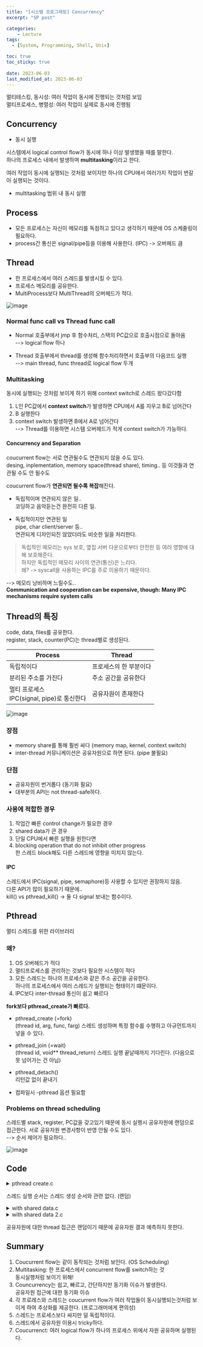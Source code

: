 ```yaml
---
title: "[시스템 프로그래밍] Concurrency"
excerpt: "SP post"

categories:
    - Lecture
tags:
  - [System, Programming, Shell, Unix]

toc: true
toc_sticky: true
 
date: 2023-06-03
last_modified_at: 2023-06-03
---
```


멀티테스킹, 동시성: 여러 작업이 동시에 진행되는 것처럼 보임  
멀티프로세스, 병렬성: 여러 작업이 실제로 동시에 진행됨  

## Concurrency
- 동시 실행

시스템에서 logical control flow가 동시에 하나 이상 발생했을 때를 말한다.  
하나의 프로세스 내에서 발생하며 **multitasking**이라고 한다.  

여러 작업이 동시에 실행되는 것처럼 보이지만 하나의 CPU에서 여러가지 작업이 번갈아 실행되는 것이다.

- multitasking
범위 내 동시 실행

## Process
- 모든 프로세스는 자신이 메모리를 독점하고 있다고 생각하기 때문에 OS 스케줄링이 필요하다.  
- process간 통신은 signal/pipe등을 이용해 사용한다. (IPC) -> 오버헤드 큼

## Thread
- 한 프로세스에서 여러 스레드를 발생시킬 수 있다.  
- 프로세스 메모리를 공유한다.   
- MultiProcess보다 MultiThread의 오버헤드가 적다.

![image](https://github.com/ssoxong/ssoxong.github.io/assets/112956015/bf5bb207-7692-4457-9534-6d78e718d142)

### Normal func call vs Thread func call
- Normal
호출부에서 jmp 후 함수처리, 스택의 PC값으로 호출시점으로 돌아옴  
--> logical flow 하나

- Thread
호출부에서 thread를 생성해 함수처리하면서 호출부의 다음코드 실행  
--> main thread, func thread로 logical flow 두개


### Multitasking

동시에 실행되는 것처럼 보이게 하기 위해 context switch로 스레드 왔다갔다함  

1. L인 PC값에서 **context switch**가 발생하면 CPU에서 A를 지우고 B로 넘어간다
2. B 실행한다
3. context switch 발생하면 B에서 A로 넘어간다  
--> Thread를 이용하면 시스템 오버헤드가 적게 context switch가 가능하다. 

#### Concurrency and Separation
coucurrent flow는 서로 연관될수도 연관되지 않을 수도 있다.  
desing, inplementation, memory space(thread share), timing.. 등 이것들과 연관될 수도 안 될수도  

coucurrent flow가 **연관되면 될수록 복잡**해진다.

- 독립적이며 연관되지 않은 일..  
코딩하고 음악듣는건 완전히 다른 일.
 
- 독립적이지만 연관된 일  
pipe, char client/server 등..  
연관되게 디자인되진 않았더라도 비슷한 일을 처리한다. 

> 독립적인 메모리는 sys 보호, 옆집 서버 다운으로부터 안전한 등 여러 영향에 대해 보호해준다.  
하지만 독립적인 메모리 사이의 연관(통신)은 느리다.  
왜? -> syscall을 사용하는 IPC를 주로 이용하기 때문이다.


--> 메모리 낭비하며 느릴수도..  
**Communication and cooperation can be expensive, though: Many IPC mechanisms require system calls**

## Thread의 특징
code, data, files를 공유한다.   
register, stack, counter(PC)는 thread별로 생성된다. 

|Process|Thread|
|---|---|
|독립적이다|프로세스의 한 부분이다|
|분리된 주소를 가진다|주소 공간을 공유한다|
|멀티 프로세스 <br>IPC(signal, pipe)로 통신한다|공유자원이 존재한다|

![image](https://github.com/ssoxong/ssoxong.github.io/assets/112956015/8e545c15-8b66-491a-b724-c17b05c91e45)

### 장점
- memory share를 통해 훨씬 싸다 (memory map, kernel, context switch)
- inter-thread 커뮤니케이션은 공유자원으로 하면 된다. (pipe 불필요)

### 단점
- 공유자원이 번거롭다 (동기화 필요)
- 대부분의 API는 not thread-safe하다.

### 사용에 적합한 경우
1. 작업간 빠른 control change가 필요한 경우
2. shared data가 큰 경우
3. 단일 CPU에서 빠른 실행을 원한다면
4. blocking operation that do not inhibit other progress  
    한 스레드 block해도 다른 스레드에 영향을 미치지 않는다.

#### IPC
스레드에서 IPC(signal, pipe, semaphore)등 사용할 수 있지만 권장하지 않음.  
다른 API가 많이 필요하기 때문에..  
kill() vs pthread_kill() -> 둘 다 signal 보내는 함수이다.

## Pthread
멀티 스레드를 위한 라이브러리
### 왜?
1. OS 오버헤드가 적다
2. 멀티프로세스를 관리하는 것보다 필요한 시스템이 적다
3. 모든 스레드는 하나의 프로세스와 같은 주소 공간을 공유한다.  
  하나의 프로세스에서 여러 스레드가 실행되는 형태이기 떄문이다. 
4. IPC보다 inter-thread 통신이 쉽고 빠르다

**fork보다 pthread_create가 빠르다.**

- pthread_create (=fork)  
(thread id, arg, func, farg)
스레드 생성하며 특정 함수를 수행하고 아규먼트까지 넣을 수 있다.

- pthread_join (=wait)  
(thread id, void** thread_return)
스레드 실행 끝날때까지 기다린다. (다음으로 못 넘어가는 건 아님)

- pthread_detach()  
리턴값 없이 끝내기

- 컴파일시 -pthread 옵션 필요함

### Problems on thread scheduling
스레드별 stack, register, PC값을 갖고있기 때문에 동시 실행시 공유자원에 랜덤으로 접근한다. 서로 공유자원 변경사항이 반영 안될 수도 있다.    
--> 순서 제어가 필요하다..

![image](https://github.com/ssoxong/ssoxong.github.io/assets/112956015/570bc26e-c56c-40e6-bcaa-debced7ca902)

## Code
<details>
<summary>pthread create.c</summary>
<div markdown="1">

![image](https://github.com/ssoxong/ssoxong.github.io/assets/112956015/97fb4300-6c74-44a6-a88d-7b41c680c5cb)
</div>
</details>

스레드 실행 순서는 스레드 생성 순서와 관련 없다. (랜덤)

<details>
<summary>with shared data.c</summary>
<div markdown="1">

![image](https://github.com/ssoxong/ssoxong.github.io/assets/112956015/2dc76f47-c70c-437c-91c7-3ea6f046bc7e)


</div>
</details>

<details>
<summary>with shared data 2.c</summary>
<div markdown="1">

<div class="colorscripter-code" style="color:#f0f0f0;font-family:Consolas, 'Liberation Mono', Menlo, Courier, monospace !important; position:relative !important;overflow:auto"><table class="colorscripter-code-table" style="margin:0;padding:0;border:none;background-color:#272727;border-radius:4px;" cellspacing="0" cellpadding="0"><tr><td style="padding:6px;border-right:2px solid #4f4f4f"><div style="margin:0;padding:0;word-break:normal;text-align:right;color:#aaa;font-family:Consolas, 'Liberation Mono', Menlo, Courier, monospace !important;line-height:130%"><div style="line-height:130%">1</div><div style="line-height:130%">2</div><div style="line-height:130%">3</div><div style="line-height:130%">4</div><div style="line-height:130%">5</div><div style="line-height:130%">6</div><div style="line-height:130%">7</div><div style="line-height:130%">8</div><div style="line-height:130%">9</div><div style="line-height:130%">10</div><div style="line-height:130%">11</div><div style="line-height:130%">12</div><div style="line-height:130%">13</div><div style="line-height:130%">14</div><div style="line-height:130%">15</div><div style="line-height:130%">16</div><div style="line-height:130%">17</div><div style="line-height:130%">18</div><div style="line-height:130%">19</div><div style="line-height:130%">20</div><div style="line-height:130%">21</div><div style="line-height:130%">22</div><div style="line-height:130%">23</div><div style="line-height:130%">24</div><div style="line-height:130%">25</div><div style="line-height:130%">26</div><div style="line-height:130%">27</div><div style="line-height:130%">28</div><div style="line-height:130%">29</div><div style="line-height:130%">30</div></div></td><td style="padding:6px 0;text-align:left"><div style="margin:0;padding:0;color:#f0f0f0;font-family:Consolas, 'Liberation Mono', Menlo, Courier, monospace !important;line-height:130%"><div style="padding:0 6px; white-space:pre; line-height:130%"><span style="color:#0086b3">#include</span>&nbsp;<span style="color:#aaffaa"></span><span style="color:#ff3399">&lt;</span>stdio.h<span style="color:#aaffaa"></span><span style="color:#ff3399">&gt;</span></div><div style="padding:0 6px; white-space:pre; line-height:130%"><span style="color:#0086b3">#include</span>&nbsp;<span style="color:#aaffaa"></span><span style="color:#ff3399">&lt;</span>assert.h<span style="color:#aaffaa"></span><span style="color:#ff3399">&gt;</span></div><div style="padding:0 6px; white-space:pre; line-height:130%"><span style="color:#0086b3">#include</span>&nbsp;<span style="color:#aaffaa"></span><span style="color:#ff3399">&lt;</span>pthread.h<span style="color:#aaffaa"></span><span style="color:#ff3399">&gt;</span></div><div style="padding:0 6px; white-space:pre; line-height:130%">&nbsp;</div><div style="padding:0 6px; white-space:pre; line-height:130%"><span style="color:#ff3399">static</span>&nbsp;<span style="color:#ff3399">volatile</span>&nbsp;<span style="color:#4be6fa">int</span>&nbsp;counter&nbsp;<span style="color:#aaffaa"></span><span style="color:#ff3399">=</span>&nbsp;<span style="color:#c10aff">0</span>;</div><div style="padding:0 6px; white-space:pre; line-height:130%">&nbsp;</div><div style="padding:0 6px; white-space:pre; line-height:130%"><span style="color:#ff3399">void</span>&nbsp;<span style="color:#aaffaa"></span><span style="color:#ff3399">*</span>mythread(<span style="color:#ff3399">void</span>&nbsp;<span style="color:#aaffaa"></span><span style="color:#ff3399">*</span>arg)&nbsp;{</div><div style="padding:0 6px; white-space:pre; line-height:130%">&nbsp;&nbsp;&nbsp;&nbsp;<span style="color:#4be6fa">printf</span>(<span style="color:#ffd500">"%s:&nbsp;begin&nbsp;with&nbsp;counter&nbsp;%d\n"</span>,&nbsp;(<span style="color:#4be6fa">char</span>&nbsp;<span style="color:#aaffaa"></span><span style="color:#ff3399">*</span>)&nbsp;arg,&nbsp;counter);</div><div style="padding:0 6px; white-space:pre; line-height:130%">&nbsp;&nbsp;&nbsp;&nbsp;<span style="color:#4be6fa">int</span>&nbsp;i;</div><div style="padding:0 6px; white-space:pre; line-height:130%">&nbsp;&nbsp;&nbsp;&nbsp;<span style="color:#ff3399">for</span>&nbsp;(i&nbsp;<span style="color:#aaffaa"></span><span style="color:#ff3399">=</span>&nbsp;<span style="color:#c10aff">0</span>;&nbsp;i&nbsp;<span style="color:#aaffaa"></span><span style="color:#ff3399">&lt;</span>&nbsp;<span style="color:#c10aff">1000000</span>;&nbsp;i<span style="color:#aaffaa"></span><span style="color:#ff3399">+</span><span style="color:#aaffaa"></span><span style="color:#ff3399">+</span>){</div><div style="padding:0 6px; white-space:pre; line-height:130%">&nbsp;&nbsp;&nbsp;&nbsp;&nbsp;&nbsp;&nbsp;&nbsp;counter&nbsp;<span style="color:#aaffaa"></span><span style="color:#ff3399">+</span><span style="color:#aaffaa"></span><span style="color:#ff3399">=</span>&nbsp;<span style="color:#c10aff">1</span>;</div><div style="padding:0 6px; white-space:pre; line-height:130%">&nbsp;&nbsp;&nbsp;&nbsp;}</div><div style="padding:0 6px; white-space:pre; line-height:130%">&nbsp;&nbsp;&nbsp;&nbsp;<span style="color:#4be6fa">printf</span>(<span style="color:#ffd500">"%s:&nbsp;done\n"</span>,&nbsp;(<span style="color:#4be6fa">char</span>&nbsp;<span style="color:#aaffaa"></span><span style="color:#ff3399">*</span>)&nbsp;arg);</div><div style="padding:0 6px; white-space:pre; line-height:130%">&nbsp;&nbsp;&nbsp;&nbsp;<span style="color:#ff3399">return</span>&nbsp;<span style="color:#0086b3">NULL</span>;</div><div style="padding:0 6px; white-space:pre; line-height:130%">}</div><div style="padding:0 6px; white-space:pre; line-height:130%">&nbsp;</div><div style="padding:0 6px; white-space:pre; line-height:130%"><span style="color:#4be6fa">int</span>&nbsp;main(<span style="color:#4be6fa">int</span>&nbsp;argc,&nbsp;<span style="color:#4be6fa">char</span>&nbsp;<span style="color:#aaffaa"></span><span style="color:#ff3399">*</span>argv[])&nbsp;{</div><div style="padding:0 6px; white-space:pre; line-height:130%">&nbsp;&nbsp;&nbsp;&nbsp;pthread_t&nbsp;p1,&nbsp;p2;</div><div style="padding:0 6px; white-space:pre; line-height:130%">&nbsp;&nbsp;&nbsp;&nbsp;<span style="color:#4be6fa">printf</span>(<span style="color:#ffd500">"Counter&nbsp;=&nbsp;%d\n"</span>,&nbsp;counter);&nbsp;<span style="color:#999999">//0</span></div><div style="padding:0 6px; white-space:pre; line-height:130%">&nbsp;&nbsp;&nbsp;&nbsp;pthread_create(<span style="color:#aaffaa"></span><span style="color:#ff3399">&amp;</span>p1,&nbsp;<span style="color:#0086b3">NULL</span>,&nbsp;mythread,&nbsp;<span style="color:#ffd500">"A"</span>);</div><div style="padding:0 6px; white-space:pre; line-height:130%">&nbsp;&nbsp;&nbsp;&nbsp;pthread_create(<span style="color:#aaffaa"></span><span style="color:#ff3399">&amp;</span>p2,&nbsp;<span style="color:#0086b3">NULL</span>,&nbsp;mythread,&nbsp;<span style="color:#ffd500">"B"</span>);</div><div style="padding:0 6px; white-space:pre; line-height:130%">&nbsp;</div><div style="padding:0 6px; white-space:pre; line-height:130%">&nbsp;&nbsp;&nbsp;&nbsp;pthread_join(p1,<span style="color:#0086b3">NULL</span>);</div><div style="padding:0 6px; white-space:pre; line-height:130%">&nbsp;&nbsp;&nbsp;&nbsp;pthread_join(p2,<span style="color:#0086b3">NULL</span>);</div><div style="padding:0 6px; white-space:pre; line-height:130%">&nbsp;</div><div style="padding:0 6px; white-space:pre; line-height:130%">&nbsp;&nbsp;&nbsp;&nbsp;<span style="color:#4be6fa">printf</span>(<span style="color:#ffd500">"Counter&nbsp;=&nbsp;%d\n"</span>,counter);</div><div style="padding:0 6px; white-space:pre; line-height:130%">&nbsp;&nbsp;&nbsp;&nbsp;<span style="color:#ff3399">return</span>&nbsp;<span style="color:#c10aff">0</span>;</div><div style="padding:0 6px; white-space:pre; line-height:130%">}</div><div style="padding:0 6px; white-space:pre; line-height:130%">&nbsp;</div><div style="padding:0 6px; white-space:pre; line-height:130%">&nbsp;</div></div><div style="text-align:right;margin-top:-13px;margin-right:5px;font-size:9px;font-style:italic"><a href="http://colorscripter.com/info#e" target="_blank" style="color:#4f4f4ftext-decoration:none">Colored by Color Scripter</a></div></td><td style="vertical-align:bottom;padding:0 2px 4px 0"><a href="http://colorscripter.com/info#e" target="_blank" style="text-decoration:none;color:white"><span style="font-size:9px;word-break:normal;background-color:#4f4f4f;color:white;border-radius:10px;padding:1px">cs</span></a></td></tr></table></div>

![image](https://github.com/ssoxong/ssoxong.github.io/assets/112956015/40a7ea8a-a4cc-4f0f-8dc6-3db024d7837d)

B 조금 실행된 후 A가 시작된다.  
2000000 이하 값이 나온다. (카운터 ++ 씹히기 때문에)

</div>
</details>

공유자원에 대한 thread 접근은 랜덤이기 때문에 공유자원 결과 예측하지 못한다.


## Summary
1. Coucurrent flow는 같이 동작되는 것처럼 보인다. (OS Scheduling)
2. Multitasking: 한 프로세스에서 concurrent flow를 switch하는 것  
  동시실행처럼 보이기 위해!
3. Councurrency는 쉽고, 빠르고, 간단하지만 동기화 이슈가 발생한다.  
  공유자원 접근에 대한 동기화 이슈
4. 각 프로레스와 스레드는 coucurrent flow가 여러 작업들이 동시실행되는것처럼 보이게 하여 추상화를 제공한다. (프로그래머에게 편의성)
5. 스레드는 프로세스보다 싸지만 덜 독립적이다.
6. 스레드에서 공유자원 이용시 tricky하다. 
7. Coucurrenct: 여러 logical flow가 하나의 프로세스 위에서 자원 공유하며 실행된다. 
